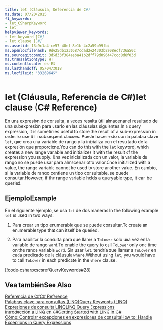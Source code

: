 ```yaml
---
title: let (Cláusula, Referencia de C#)
ms.date: 07/20/2015
f1_keywords:
- let_CSharpKeyword
- let
helpviewer_keywords:
- let keyword [C#]
- let clause [C#]
ms.assetid: 13c9c1a4-ce57-48ef-8e1b-4c2a59b99fb4
ms.openlocfilehash: 9d625db1231687cdad2e24303b2e08ecf736a50c
ms.sourcegitcommit: 3d5d33f384eeba41b2dff79d096f47ccc8d8f03d
ms.translationtype: HT
ms.contentlocale: es-ES
ms.lasthandoff: 05/04/2018
ms.locfileid: "33269645"
---
```

# <a name="let-clause-c-reference"></a><span data-ttu-id="91909-102">let (Cláusula, Referencia de C#)</span><span class="sxs-lookup"><span data-stu-id="91909-102">let clause (C# Reference)</span></span>
<span data-ttu-id="91909-103">En una expresión de consulta, a veces resulta útil almacenar el resultado de una subexpresión para usarlo en las cláusulas siguientes.</span><span class="sxs-lookup"><span data-stu-id="91909-103">In a query expression, it is sometimes useful to store the result of a sub-expression in order to use it in subsequent clauses.</span></span> <span data-ttu-id="91909-104">Puede hacer esto con la palabra clave `let`, que crea una variable de rango y la inicializa con el resultado de la expresión que proporcione.</span><span class="sxs-lookup"><span data-stu-id="91909-104">You can do this with the `let` keyword, which creates a new range variable and initializes it with the result of the expression you supply.</span></span> <span data-ttu-id="91909-105">Una vez inicializada con un valor, la variable de rango no se puede usar para almacenar otro valor.</span><span class="sxs-lookup"><span data-stu-id="91909-105">Once initialized with a value, the range variable cannot be used to store another value.</span></span> <span data-ttu-id="91909-106">En cambio, si la variable de rango contiene un tipo consultable, se puede consultar.</span><span class="sxs-lookup"><span data-stu-id="91909-106">However, if the range variable holds a queryable type, it can be queried.</span></span>  
  
## <a name="example"></a><span data-ttu-id="91909-107">Ejemplo</span><span class="sxs-lookup"><span data-stu-id="91909-107">Example</span></span>  
 <span data-ttu-id="91909-108">En el siguiente ejemplo, se usa `let` de dos maneras:</span><span class="sxs-lookup"><span data-stu-id="91909-108">In the following example `let` is used in two ways:</span></span>  
  
1.  <span data-ttu-id="91909-109">Para crear un tipo enumerable que se puede consultar.</span><span class="sxs-lookup"><span data-stu-id="91909-109">To create an enumerable type that can itself be queried.</span></span>  
  
2.  <span data-ttu-id="91909-110">Para habilitar la consulta para que llame a `ToLower` solo una vez en la variable de rango `word`.</span><span class="sxs-lookup"><span data-stu-id="91909-110">To enable the query to call `ToLower` only one time on the range variable `word`.</span></span> <span data-ttu-id="91909-111">Sin usar `let`, tendría que llamar a `ToLower` en cada predicado de la cláusula `where`.</span><span class="sxs-lookup"><span data-stu-id="91909-111">Without using `let`, you would have to call `ToLower` in each predicate in the `where` clause.</span></span>  
  
 [!code-csharp[cscsrefQueryKeywords#28](../../../csharp/language-reference/keywords/codesnippet/CSharp/let-clause_1.cs)]  
  
## <a name="see-also"></a><span data-ttu-id="91909-112">Vea también</span><span class="sxs-lookup"><span data-stu-id="91909-112">See Also</span></span>  
 [<span data-ttu-id="91909-113">Referencia de C#</span><span class="sxs-lookup"><span data-stu-id="91909-113">C# Reference</span></span>](../../../csharp/language-reference/index.md)  
 [<span data-ttu-id="91909-114">Palabras clave para consultas (LINQ)</span><span class="sxs-lookup"><span data-stu-id="91909-114">Query Keywords (LINQ)</span></span>](../../../csharp/language-reference/keywords/query-keywords.md)  
 [<span data-ttu-id="91909-115">Expresiones de consulta LINQ</span><span class="sxs-lookup"><span data-stu-id="91909-115">LINQ Query Expressions</span></span>](../../../csharp/programming-guide/linq-query-expressions/index.md)  
 [<span data-ttu-id="91909-116">Introducción a LINQ en C#</span><span class="sxs-lookup"><span data-stu-id="91909-116">Getting Started with LINQ in C#</span></span>](../../../csharp/programming-guide/concepts/linq/getting-started-with-linq.md)  
 [<span data-ttu-id="91909-117">Cómo: Controlar excepciones en expresiones de consulta</span><span class="sxs-lookup"><span data-stu-id="91909-117">How to: Handle Exceptions in Query Expressions</span></span>](../../../csharp/programming-guide/linq-query-expressions/how-to-handle-exceptions-in-query-expressions.md)
